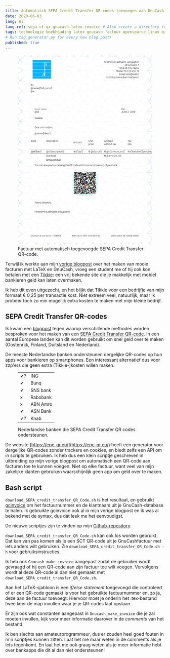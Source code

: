 ```yaml
---
title: Automatisch SEPA Credit Transfer QR codes toevoegen aan GnuCash-/LaTeX-facturen
date: 2020-06-03
lang: nl
lang-ref: sepa-ct-qr-gnucash-latex-invoice # Also create a directory for this in _data/comments. Throws error otherwise. Add empty file there to propagate on Github as well, then remove again.
tags: technologie boekhouding latex gnucash factuur opensource linux qrcodes
# Run tag_generator.py for every new blog post!
published: true
---
```


<figure class="fr-ns w-50-ns br3 ma1 ba b--light-gray">
    <a href="/images/blog/2020/template_blogpost_bammerlaan_English_QR.svg">
    <img src="/images/blog/2020/template_blogpost_bammerlaan_English_QR.svg" alt="GnuCash_LaTeX_Factuur" class="br3 br--top"></a>
    <figcaption class="tc">Factuur met automatisch toegevoegde SEPA Credit Transfer QR-code.</figcaption>
</figure>

Terwijl ik werkte aan mijn [vorige blogpost](https://bammerlaan.nl/posts/GnuCash-LaTeX-en-gcinvoice-voor-mooie-facturen) over het maken van mooie facturen met LaTeX en GnuCash, vroeg een student me of hij ook kon betalen met een [Tikkie](https://www.tikkie.me/): een vrij bekende site die je makkelijk met mobiel bankieren geld kan laten overmaken.

Ik heb dit even uitgezocht, en het blijkt dat Tikkie voor een bedrijfje van mijn formaat € 0,25 per transactie kost. Niet extreem veel, natuurlijk, maar ik probeer toch zo min mogelijk extra kosten te maken met mijn kleine bedrijf.

## SEPA Credit Transfer QR-codes

Ik kwam een [blogpost](https://aartjan.nl/blog/qr-code-factuur/) tegen waarop verschillende methodes worden besproken voor het maken van een [SEPA Credit Transfer QR-code](https://nl.wikipedia.org/wiki/EPC_betaling_QR-Code). In een aantal Europese landen kan dit worden gebruikt om snel geld over te maken (Oostenrijk, Finland, Duitsland en Nederland).

De meeste Nederlandse banken ondersteunen dergelijke QR-codes op hun apps voor bankieren op smartphones. Een interessant alternatief dus voor zzp'ers die geen extra (Tikkie-)kosten willen maken.

<figure class="fr-ns w-25-ns br3 ma1 ba b--light-gray">
    <table>
    <tbody>
    <tr>
        <td>✔?</td>
        <td>ING</td>
    </tr>
    <tr>
        <td>✔</td>
        <td>Bunq</td>
    </tr>
    <tr>
        <td>✔</td>
        <td>SNS bank</td>
    </tr>
    <tr>
        <td>x</td>
        <td>Rabobank</td>
    </tr>
    <tr>
        <td>x</td>
        <td>ABN Amro</td>
    </tr>
    <tr>
        <td>✔</td>
        <td>ASN Bank</td>
    </tr>
    <tr>
        <td>✔?</td>
        <td>Knab</td>
    </tr>
    </tbody>
    </table>
    <figcaption class="tc">Nederlandse banken die SEPA Credit Transfer QR codes ondersteunen.</figcaption>
</figure>

De website [https://epc-qr.eu/](https://epc-qr.eu/) heeft een generator voor dergelijke QR-codes zonder trackers en cookies, en biedt zelfs een API om in scripts te gebruiken. Ik heb dus een klein scriptje geschreven in uitbreiding op mijn vorige blogpost om automatisch een QR-code aan facturen toe te kunnen voegen. Niet op elke factuur, want veel van mijn zakelijke klanten gebruiken waarschijnlijk geen app om geld over te maken.

## Bash script

`download_SEPA_credit_transfer_QR_Code.sh` is het resultaat, en gebruikt [gcinvoice](https://bitbucket.org/smoerz/gcinvoice) om het factuurnummer en de klantnaam uit je GnuCash-database te halen. Ik gebruikte gcinvoice ook al in mijn vorige blogpost en ik was al bekend met de syntax, dus dat leek me het eenvoudigst.

De nieuwe scriptjes zijn te vinden op mijn [Github-repository](https://github.com/bammerlaan/template_blogpost_bammerlaan/tree/master/SEPA_CT_QR_codes).

`download_SEPA_credit_transfer_QR_Code.sh` kan ook los worden gebruikt. Dat kan van pas komen als je een SCT QR-code uit je GnuCashfactuur met iets anders wilt gebruiken. Zie `download_SEPA_credit_transfer_QR_Code.sh -h` voor gebruiksinstructies.

Ik heb ook `Gnucash_make_invoice` aangepast zodat de gebruiker wordt gevraagd of hij een QR-code aan zijn factuur toe wilt voegen. Vervolgens wordt al deze QR-code al dan niet gemaakt met `download_SEPA_credit_transfer_QR_Code.sh`.

Aan het LaTeX-sjabloon is een *if/else statement* toegevoegd die controleert of er een QR-code gemaakt is voor het gebruikte factuurnummer en, zo ja, deze aan de factuur toevoegt. Hiervoor moet je onderin het .tex-bestand twee keer de map invullen waar je je QR-codes laat opslaan. 

Er zijn ook wat constanten aangepast in `Gnucash_make_invoice` die je zal moeten invullen, kijk voor meer informatie daarover in de *comments* van het bestand.

Ik ben slechts aan amateurprogrammeur, dus er zouden heel goed fouten in m'n scriptjes kunnen zitten. Laat het me maar weten in de comments als je iets tegenkomt. En laat het me ook graag weten als je meer informatie hebt over bankapps die dit al dan niet ondersteunen!
